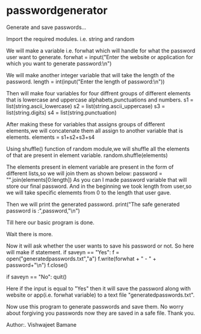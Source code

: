 # passwordgenerator
Generate and save passwords...

Import the required modules.
 i.e. string and random
 
We will make a variable i.e. forwhat which will handle for what the password user want to generate.
 forwhat = input("Enter the website or application for which you want to generate password:\n")

We will make another integer variable that will take the length of the password.
 length = int(input("Enter the length of password:\n"))
 
Then will make four variables for four diffrent groups of different elements that is lowercase and uppercase alphabets,punctuations and numbers.
 s1 = list(string.ascii_lowercase)
 s2 = list(string.ascii_uppercase)
 s3 = list(string.digits)
 s4 = list(string.punctuation)
 
After making these for variables that assigns groups of different elements,we will concatenate them all assign to another variable that is elements.
 elements = s1+s2+s3+s4
 
Using shuffle() function of random module,we will shuffle all the elements of that are present in element variable.
 random.shuffle(elements)

The elements present in element variable are present in the form of different lists,so we will join them as shown below:
 password = "".join(elements[0:length])
 As you can I made password variable that will store our final password.
 And in the beginning we took length from user,so we will take specific elememts from 0 to the length that user gave.

Then we will print the generated password.
 print("The safe generated password is :",password,"\n")
 
Till here our basic program is done.

Wait there is more.

Now it will ask whether the user wants to save his password or not.
So here will make if statement.
if saveyn == "Yes":
	f = open("generatedpasswords.txt","a")
	f.write(forwhat + " - " + password+"\n")
	f.close()
	
if saveyn == "No":
	quit()

Here if the input is equal to "Yes" then it will save the password along with website or app(i.e. forwhat variable) to a text file "generatedpasswords.txt".

Now use this program to generate passwords and save them.
No worry about forgiving you passwords now they are saved in a safe file.
Thank you.

Author:. Vishwajeet Bamane


